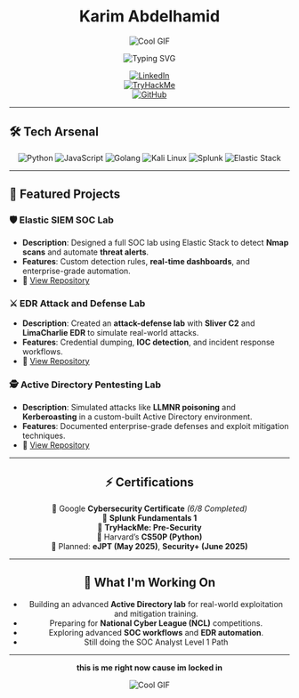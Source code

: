 <!--
**karimguelph/karimguelph** is a ✨ _special_ ✨ repository because its `README.md` (this file) appears on your GitHub profile.

Here are some ideas to get you started:

- 🔭 I’m currently working on ...
- 🌱 I’m currently learning ...
- 👯 I’m looking to collaborate on ...
- 🤔 I’m looking for help with ...
- 💬 Ask me about ...
- 📫 How to reach me: ...
- 😄 Pronouns: ...
- ⚡ Fun fact: ...
-->

<div align="center">

# **Karim Abdelhamid**  

![Cool GIF](https://media1.giphy.com/media/v1.Y2lkPTc5MGI3NjExYWkxMHk1am1xbHczOWRqNzExbzliMHhrYWpjOHhka3B5MnJxeml2MyZlcD12MV9pbnRlcm5hbF9naWZfYnlfaWQmY3Q9Zw/bJ4TVNYNUympPgcpem/giphy.gif)

![Typing SVG](https://readme-typing-svg.herokuapp.com?font=Fira+Code&size=28&duration=3000&pause=800&color=00FF00&center=true&vCenter=true&width=1000&lines=%F0%9F%9A%80+Cybersecurity+Enthusiast;🔐+Red+Team+Explorer;💻+Computer+Engineering+Student;⚡+Building+Elite+SOC+Labs;🚀+Always+Learning+and+Improving)

[![LinkedIn](https://img.shields.io/badge/LinkedIn-%230077B5.svg?style=for-the-badge&logo=linkedin&logoColor=white)](https://www.linkedin.com/in/karim-abdelhamid-306873325/)  
[![TryHackMe](https://img.shields.io/badge/TryHackMe-%23212C42.svg?style=for-the-badge&logo=tryhackme&logoColor=white)](https://tryhackme.com/r/p/karimabdelhamid)  
[![GitHub](https://img.shields.io/badge/GitHub-%2312100E.svg?style=for-the-badge&logo=github&logoColor=white)](https://github.com/karimguelph)

</div>

---

## 🛠️ **Tech Arsenal**

<div align="center">

![Python](https://img.shields.io/badge/Python-%233776AB.svg?style=for-the-badge&logo=python&logoColor=white)
![JavaScript](https://img.shields.io/badge/JavaScript-%23F7DF1E.svg?style=for-the-badge&logo=javascript&logoColor=black)
![Golang](https://img.shields.io/badge/Golang-%2300ADD8.svg?style=for-the-badge&logo=go&logoColor=white)
![Kali Linux](https://img.shields.io/badge/Kali%20Linux-%23000000.svg?style=for-the-badge&logo=linux&logoColor=white)
![Splunk](https://img.shields.io/badge/Splunk-%23000000.svg?style=for-the-badge&logo=splunk&logoColor=white)
![Elastic Stack](https://img.shields.io/badge/Elastic%20Stack-%23005571.svg?style=for-the-badge&logo=elastic&logoColor=white)

</div>

---

## 🚀 **Featured Projects**

### 🛡️ **Elastic SIEM SOC Lab**
- **Description**: Designed a full SOC lab using Elastic Stack to detect **Nmap scans** and automate **threat alerts**.  
- **Features**: Custom detection rules, **real-time dashboards**, and enterprise-grade automation.  
- 🔗 [View Repository](https://github.com/karimguelph/Elastic-SIEM-SOC-Lab)

### ⚔️ **EDR Attack and Defense Lab**
- **Description**: Created an **attack-defense lab** with **Sliver C2** and **LimaCharlie EDR** to simulate real-world attacks.  
- **Features**: Credential dumping, **IOC detection**, and incident response workflows.  
- 🔗 [View Repository](https://github.com/karimguelph/EDR-Attack-and-Defense-Lab)

### 🕵️ **Active Directory Pentesting Lab**
- **Description**: Simulated attacks like **LLMNR poisoning** and **Kerberoasting** in a custom-built Active Directory environment.  
- **Features**: Documented enterprise-grade defenses and exploit mitigation techniques.  
- 🔗 [View Repository](https://github.com/karimguelph/Active-Directory-Pentesting-Lab)

---

<div align="center">

## ⚡ **Certifications**

📜 Google **Cybersecurity Certificate** *(6/8 Completed)*  
📜 **Splunk Fundamentals 1**  
📜 **TryHackMe: Pre-Security**  
📜 Harvard’s **CS50P (Python)**  
🏅 Planned: **eJPT (May 2025)**, **Security+ (June 2025)**  

---

## 🌟 **What I'm Working On**

- Building an advanced **Active Directory lab** for real-world exploitation and mitigation training.  
- Preparing for **National Cyber League (NCL)** competitions.  
- Exploring advanced **SOC workflows** and **EDR automation**.
- Still doing the SOC Analyst Level 1 Path

---

 **this is me right now cause im locked in** 

![Cool GIF](https://giphy.com/gifs/loop-glitch-matrix-3og0ILLVvPp8d64Jd6)

</div>

